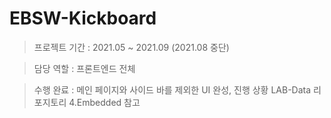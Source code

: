 # EBSW-Kickboard

> 프로젝트 기간 : 2021.05 ~ 2021.09 (2021.08 중단)

> 담당 역할 : 프론트엔드 전체
 
> 수행 완료 : 메인 페이지와 사이드 바를 제외한 UI 완성, 진행 상황 LAB-Data 리포지토리 4.Embedded 참고
